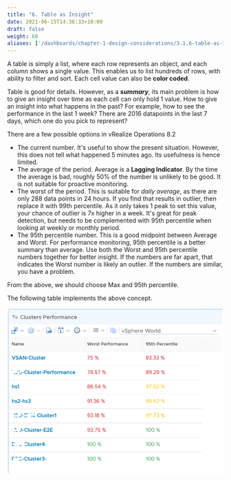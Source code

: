 ```yaml
---
title: "6. Table as Insight"
date: 2021-06-15T14:36:33+10:00
draft: false
weight: 60
aliases: ['/dashboards/chapter-1-design-considerations/3.1.6-table-as-insight']
---
```


A table is simply a list, where each row represents an object, and each column shows a single value. This enables us to list hundreds of rows, with ability to filter and sort. Each cell value can also be **color coded**.

Table is good for details. However, as a ***summary***, its main problem is how to give an insight over time as each cell can only hold 1 value. How to give an insight into what happens in the past? For example, how to see the performance in the last 1 week? There are 2016 datapoints in the last 7 days, which one do you pick to represent?

There are a few possible options in vRealize Operations 8.2

- The current number. It's useful to show the present situation. However, this does not tell what happened 5 minutes ago. Its usefulness is hence limited.
- The average of the period. Average is a **Lagging Indicator**. By the time the average is bad, roughly 50% of the number is unlikely to be good. It is not suitable for proactive monitoring.
- The worst of the period. This is suitable for _daily average_, as there are only 288 data points in 24 hours. If you find that results in outlier, then replace it with 99th percentile. As it only takes 1 peak to set this value, your chance of outlier is 7x higher in a week. It's great for peak detection, but needs to be complemented with 95th percentile when looking at weekly or monthly period.
- The 95th percentile number. This is a good midpoint between Average and Worst. For performance monitoring, 95th percentile is a better summary than average. Use both the Worst and 95th percentile numbers together for better insight. If the numbers are far apart, that indicates the Worst number is likely an outlier. If the numbers are similar, you have a problem.

From the above, we should choose Max and 95th percentile.

The following table implements the above concept.

![table example](3.1.6-fig-1.png)
